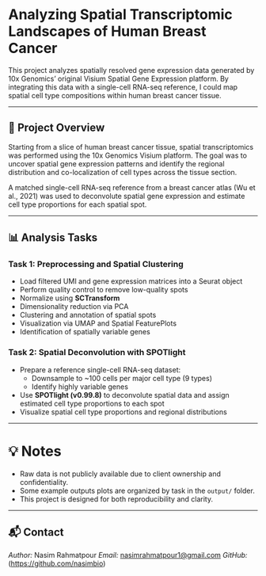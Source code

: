 # Analyzing Spatial Transcriptomic Landscapes of Human Breast Cancer

This project analyzes spatially resolved gene expression data generated by 10x Genomics’ original Visium Spatial Gene Expression platform. By integrating this data with a single-cell RNA-seq reference, I could map spatial cell type compositions within human breast cancer tissue.

---

## 📘 Project Overview

Starting from a slice of human breast cancer tissue, spatial transcriptomics was performed using the 10x Genomics Visium platform. The goal was to uncover spatial gene expression patterns and identify the regional distribution and co-localization of cell types across the tissue section.

A matched single-cell RNA-seq reference from a breast cancer atlas (Wu et al., 2021) was used to deconvolute spatial gene expression and estimate cell type proportions for each spatial spot.

---

## 📊 Analysis Tasks

### **Task 1: Preprocessing and Spatial Clustering**
- Load filtered UMI and gene expression matrices into a Seurat object
- Perform quality control to remove low-quality spots 
- Normalize using **SCTransform**
- Dimensionality reduction via PCA
- Clustering and annotation of spatial spots
- Visualization via UMAP and Spatial FeaturePlots
- Identification of spatially variable genes

### **Task 2: Spatial Deconvolution with SPOTlight**
- Prepare a reference single-cell RNA-seq dataset:
  - Downsample to ~100 cells per major cell type (9 types)
  - Identify highly variable genes
- Use **SPOTlight (v0.99.8)** to deconvolute spatial data and assign estimated cell type proportions to each spot
- Visualize spatial cell type proportions and regional distributions

---

# 💡 Notes

- Raw data is not publicly available due to client ownership and confidentiality.
- Some example outputs plots are organized by task in the `output/` folder.
- This project is designed for both reproducibility and clarity.

---

## 📬 Contact

*Author:* Nasim Rahmatpour 
*Email:* nasimrahmatpour1@gmail.com 
*GitHub:* (https://github.com/nasimbio)

